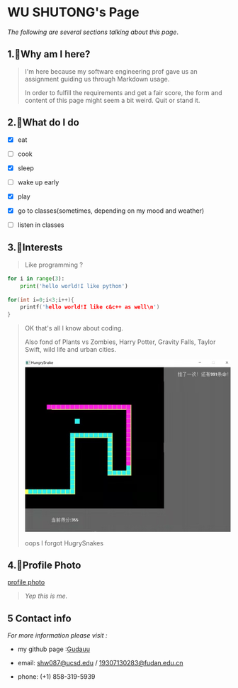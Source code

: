 # WU SHUTONG's Page

*The following are several sections talking about this page*.

## 1.:cactus:Why am I here?

> I'm here because my software engineering prof gave us an assignment guiding us through Markdown usage. 
>
> In order to fulfill the requirements and get a fair score, the form and content of this page might seem a bit weird. Quit or stand it.

## 2.:pizza:What do I do

- [x] eat
- [ ] cook

- [x] sleep
- [ ] wake up early

- [x] play
- [x] go to classes(sometimes, depending on my mood and weather)
- [ ] listen in classes

## 3.:apple:Interests

> Like programming ?

```python
for i in range(3):
	print('hello world!I like python')
```

```c++
for(int i=0;i<3;i++){
	printf('hello world!I like c&c++ as well\n')
}
```

> OK that's all I know about coding. 
>
> Also fond of Plants vs Zombies, Harry Potter, Gravity Falls, Taylor Swift, wild life and urban cities.
>
> ![hungrysnake](hungrysnake.jpg)
>
> oops I forgot HugrySnakes

## 4.:pineapple:Profile Photo

[profile photo](selfie.jpg)

>  *Yep this is me.*



## 5​ ​Contact info

*For more information please visit :* 

* my github page :[Gudauu](https://github.com/Gudauu)

* email: shw087@ucsd.edu / 19307130283@fudan.edu.cn
* phone: (+1) 858-319-5939



